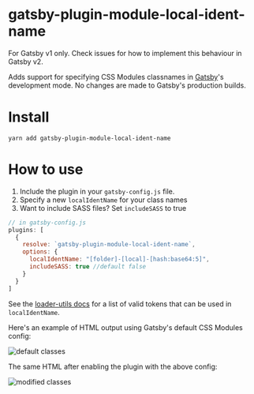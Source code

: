 # gatsby-plugin-module-local-ident-name

For Gatsby v1 only. Check issues for how to implement this behaviour in Gatsby v2.

Adds support for specifying CSS Modules classnames in [Gatsby](https://www.gatsbyjs.org/)'s development mode. No changes are made to Gatsby's production builds. 

# Install

`yarn add gatsby-plugin-module-local-ident-name`

# How to use

1. Include the plugin in your `gatsby-config.js` file.
2. Specify a new `localIdentName` for your class names
3. Want to include SASS files? Set `includeSASS` to true

```javascript
// in gatsby-config.js
plugins: [
  {
    resolve: `gatsby-plugin-module-local-ident-name`,
    options: {
      localIdentName: "[folder]-[local]-[hash:base64:5]",
      includeSASS: true //default false
    }
  }
]
```

See the [loader-utils docs](https://github.com/webpack/loader-utils#interpolatename) for a list of valid tokens that can be used in `localIdentName`.

Here's an example of HTML output using Gatsby's default CSS Modules config:

![default classes](https://user-images.githubusercontent.com/381801/31286937-98fa8bae-aab7-11e7-95dd-578b2202774e.png)

The same HTML after enabling the plugin with the above config:

![modified classes](https://user-images.githubusercontent.com/381801/31286936-98e503d8-aab7-11e7-911b-66cf7e94e579.png)
